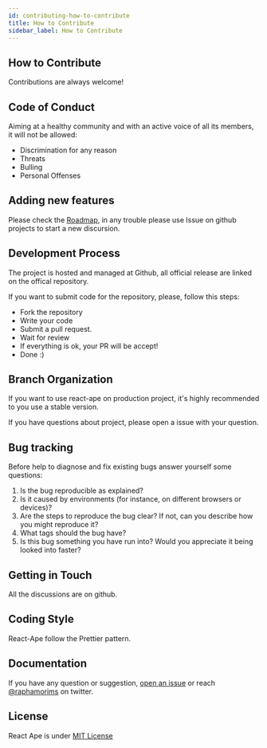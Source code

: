 ```yaml
---
id: contributing-how-to-contribute
title: How to Contribute
sidebar_label: How to Contribute
---
```


## How to Contribute

Contributions are always welcome!

## Code of Conduct

Aiming at a healthy community and with an active voice of all its members, it will not be allowed:

+ Discrimination for any reason
+ Threats
+ Bulling
+ Personal Offenses

## Adding new features

Please check the [Roadmap](https://github.com/raphamorim/react-ape#roadmap), in any trouble please use Issue on github projects to start a new discursion. 
 
## Development Process
 
The project is hosted and managed at Github, all official release are linked on the offical repository.

If you want to submit code for the repository, please, follow this steps:

+ Fork the repository
+ Write your code
+ Submit a pull request.
+ Wait for review
+ If everything is ok, your PR will be accept! 
+ Done :)

## Branch Organization

If you want to use react-ape on production project, it's highly recommended to you use a stable version.

If you have questions about project, please open a issue with your question.

## Bug tracking

Before help to diagnose and fix existing bugs answer yourself some questions:

1. Is the bug reproducible as explained?
2. Is it caused by environments (for instance, on different browsers or devices)?
3. Are the steps to reproduce the bug clear? If not, can you describe how you might reproduce it?
4. What tags should the bug have?
5. Is this bug something you have run into? Would you appreciate it being looked into faster?

## Getting in Touch

All the discussions are on github.

## Coding Style

React-Ape follow the Prettier pattern.

## Documentation

If you have any question or suggestion, [open an issue](https://github.com/raphamorim/react-ape/issues) or reach [@raphamorims](https://twitter.com/raphamorims) on twitter.

## License

React Ape is under [MIT License](https://github.com/raphamorim/react-ape/blob/master/README.md)
